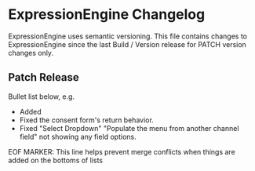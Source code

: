 # ExpressionEngine Changelog

ExpressionEngine uses semantic versioning. This file contains changes to ExpressionEngine since the last Build / Version release for PATCH version changes only.

## Patch Release

Bullet list below, e.g.
- Added <new feature>
- Fixed the consent form's return behavior.
- Fixed "Select Dropdown" "Populate the menu from another channel field" not showing any field options.


EOF MARKER: This line helps prevent merge conflicts when things are
added on the bottoms of lists
